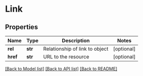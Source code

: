 # Link

## Properties
Name | Type | Description | Notes
------------ | ------------- | ------------- | -------------
**rel** | **str** | Relationship of link to object | [optional] 
**href** | **str** | URL to the resource | [optional] 

[[Back to Model list]](../README.md#documentation-for-models) [[Back to API list]](../README.md#documentation-for-api-endpoints) [[Back to README]](../README.md)


